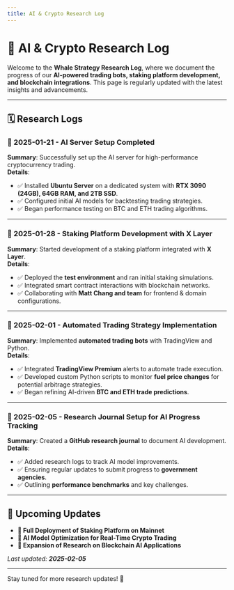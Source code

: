 ```yaml
---
title: AI & Crypto Research Log
---
```


# 📜 AI & Crypto Research Log

Welcome to the **Whale Strategy Research Log**, where we document the progress of our **AI-powered trading bots, staking platform development, and blockchain integrations**. This page is regularly updated with the latest insights and advancements.

---

## 🗓️ Research Logs

### **📅 2025-01-21 - AI Server Setup Completed**
**Summary**: Successfully set up the AI server for high-performance cryptocurrency trading.  
**Details**:
- ✅ Installed **Ubuntu Server** on a dedicated system with **RTX 3090 (24GB), 64GB RAM, and 2TB SSD**.
- ✅ Configured initial AI models for backtesting trading strategies.
- ✅ Began performance testing on BTC and ETH trading algorithms.

---

### **📅 2025-01-28 - Staking Platform Development with X Layer**
**Summary**: Started development of a staking platform integrated with **X Layer**.  
**Details**:
- ✅ Deployed the **test environment** and ran initial staking simulations.
- ✅ Integrated smart contract interactions with blockchain networks.
- ✅ Collaborating with **Matt Chang and team** for frontend & domain configurations.

---

### **📅 2025-02-01 - Automated Trading Strategy Implementation**
**Summary**: Implemented **automated trading bots** with TradingView and Python.  
**Details**:
- ✅ Integrated **TradingView Premium** alerts to automate trade execution.
- ✅ Developed custom Python scripts to monitor **fuel price changes** for potential arbitrage strategies.
- ✅ Began refining AI-driven **BTC and ETH trade predictions**.

---

### **📅 2025-02-05 - Research Journal Setup for AI Progress Tracking**
**Summary**: Created a **GitHub research journal** to document AI development.  
**Details**:
- ✅ Added research logs to track AI model improvements.
- ✅ Ensuring regular updates to submit progress to **government agencies**.
- ✅ Outlining **performance benchmarks** and key challenges.

---

## 🔄 **Upcoming Updates**
- **🔹 Full Deployment of Staking Platform on Mainnet**
- **🔹 AI Model Optimization for Real-Time Crypto Trading**
- **🔹 Expansion of Research on Blockchain AI Applications**

_Last updated: **2025-02-05**_

---

Stay tuned for more research updates! 🚀
